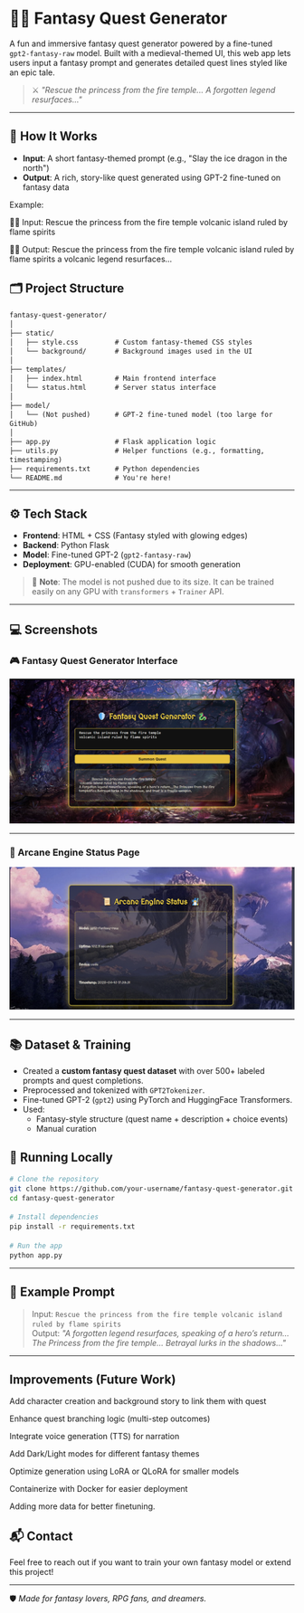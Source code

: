 
# 🧙‍♂️ Fantasy Quest Generator

A fun and immersive fantasy quest generator powered by a fine-tuned `gpt2-fantasy-raw` model. Built with a medieval-themed UI, this web app lets users input a fantasy prompt and generates detailed quest lines styled like an epic tale.

> ⚔️ *"Rescue the princess from the fire temple... A forgotten legend resurfaces..."*
 ---
## 🔮 How It Works

- **Input**: A short fantasy-themed prompt (e.g., "Slay the ice dragon in the north")
- **Output**: A rich, story-like quest generated using GPT-2 fine-tuned on fantasy data

Example:


🧑‍🌾 Input:
Rescue the princess from the fire temple volcanic island ruled by flame spirits

🧝‍♂️ Output:
Rescue the princess from the fire temple volcanic island ruled by flame spirits a volcanic legend resurfaces...




## 🗂️ Project Structure

```
fantasy-quest-generator/
│
├── static/
│   ├── style.css         # Custom fantasy-themed CSS styles
│   └── background/       # Background images used in the UI
│
├── templates/
│   ├── index.html        # Main frontend interface
│   └── status.html       # Server status interface
│
├── model/
│   └── (Not pushed)      # GPT-2 fine-tuned model (too large for GitHub)
│
├── app.py                # Flask application logic
├── utils.py              # Helper functions (e.g., formatting, timestamping)
├── requirements.txt      # Python dependencies
└── README.md             # You're here!
```

---

## ⚙️ Tech Stack

- **Frontend**: HTML + CSS (Fantasy styled with glowing edges)
- **Backend**: Python Flask
- **Model**: Fine-tuned GPT-2 (`gpt2-fantasy-raw`)
- **Deployment**: GPU-enabled (CUDA) for smooth generation

> 🚫 **Note**: The model is not pushed due to its size. It can be trained easily on any GPU with `transformers` + `Trainer` API.

---

## 💻 Screenshots

### 🎮 Fantasy Quest Generator Interface

![Quest Demo](quest-demo.png)

---

### 📜 Arcane Engine Status Page

![Status Demo](status-demo.png)

---

## 📚 Dataset & Training

- Created a **custom fantasy quest dataset** with over 500+ labeled prompts and quest completions.
- Preprocessed and tokenized with `GPT2Tokenizer`.
- Fine-tuned GPT-2 (`gpt2`) using PyTorch and HuggingFace Transformers.
- Used:
  - Fantasy-style structure (quest name + description + choice events)
  - Manual curation 

## 🚀 Running Locally

```bash
# Clone the repository
git clone https://github.com/your-username/fantasy-quest-generator.git
cd fantasy-quest-generator

# Install dependencies
pip install -r requirements.txt

# Run the app
python app.py
```

---

## 🏁 Example Prompt

> Input: `Rescue the princess from the fire temple volcanic island ruled by flame spirits`  
> Output: *"A forgotten legend resurfaces, speaking of a hero’s return… The Princess from the fire temple... Betrayal lurks in the shadows..."*

---
## Improvements (Future Work)
Add character creation and background story to link them with quest

Enhance quest branching logic (multi-step outcomes)

Integrate voice generation (TTS) for narration

Add Dark/Light modes for different fantasy themes

Optimize generation using LoRA or QLoRA for smaller models

Containerize with Docker for easier deployment

Adding  more data for better finetuning.


## 📬 Contact

Feel free to reach out if you want to train your own fantasy model or extend this project!

---

🛡️ *Made for fantasy lovers, RPG fans, and dreamers.*
